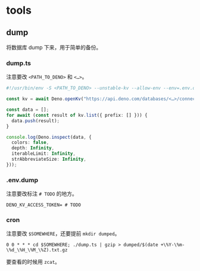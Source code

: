 # tools

## dump

将数据库 dump 下来，用于简单的备份。

### dump.ts

注意要改 `<PATH_TO_DENO>` 和 `<…>`。

```typescript
#!/usr/bin/env -S <PATH_TO_DENO> --unstable-kv --allow-env --env=.env.dump --allow-net

const kv = await Deno.openKv("https://api.deno.com/databases/<…>/connect");

const data = [];
for await (const result of kv.list({ prefix: [] })) {
  data.push(result);
}

console.log(Deno.inspect(data, {
  colors: false,
  depth: Infinity,
  iterableLimit: Infinity,
  strAbbreviateSize: Infinity,
}));
```

### .env.dump

注意要改标注 `# TODO` 的地方。

```shell
DENO_KV_ACCESS_TOKEN= # TODO
```

### cron

注意要改 `$SOMEWHERE`，还要提前 `mkdir dumped`。

```cron
0 0 * * * cd $SOMEWHERE; ./dump.ts | gzip > dumped/$(date +\%Y-\%m-\%d_\%H_\%M_\%Z).txt.gz
```

要查看的时候用 `zcat`。
